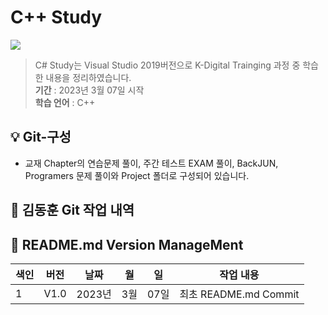 # C++ Study

<img src="https://capsule-render.vercel.app/api?type=wave&color=auto&height=300&section=header&text=C%20Study&fontSize=90" />

> C# Study는 Visual Studio 2019버전으로 K-Digital Trainging 과정 중 학습한 내용을 정리하였습니다.
<br/> **기간** : 2023년 3월 07일 시작
<br/> **학습 언어**    : C++

:bulb:   Git-구성
------------------------
* 교재 Chapter의 연습문제 풀이, 주간 테스트 EXAM 풀이, BackJUN, Programers 문제 풀이와 Project 폴더로 구성되어 있습니다. 

💾 김동훈 Git 작업 내역
------------------------


:nail_care: README.md Version ManageMent
------------------------

색인|버전|날짜|월|일|작업 내용
---|---|---|---|---|---|
1|V1.0|2023년|3월|07일|최초 README.md Commit

